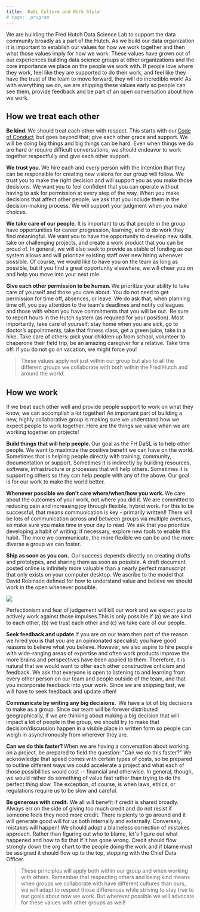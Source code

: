 ```yaml
---
title:  DaSL Culture and Work Style
# tags:  program
---
```


We are building the Fred Hutch Data Science Lab to support the data community broadly as a part of the Hutch. As we build our data organization it is important to establish our values for how we work together and then what those values imply for how we work. These values have grown out of our experiences building data science groups at other organizations and the core importance we place on the people we work with. If people love where they work, feel like they are supported to do their work, and feel like they have the trust of the team to move forward, they will do incredible work! As with everything we do, we are shipping these values early so people can see them, provide feedback and be part of an open conversation about how we work. 

## How we treat each other

__Be kind.__ We should treat each other with respect. This starts with our [Code of Conduct](https://github.com/fhdsl/coc)  but goes beyond that; give each other grace and support. We will be doing big things and big things can be hard. Even when things we do are hard or require difficult conversations, we should endeavor to work together respectfully and give each other support. 

__We trust you.__ We hire each and every person with the intention that they can be responsible for creating new visions for our group will follow. We trust you to make the right decision and will support you as you make those decisions. We want you to feel confident that you can operate without having to ask for permission at every step of the way. When you make decisions that affect other people, we ask that you include them in the decision-making process. We will support your judgment when you make choices.  

__We take care of our people.__ It is important to us that people in the group have opportunities for career progression, learning, and to do work they find meaningful. We want you to have the opportunity to develop new skills, take on challenging projects, and create a work product that you can be proud of. In general, we will also seek to provide as stable of funding as our system allows and will prioritize existing staff over new hiring whenever possible. Of course, we would like to have you on the team as long as possible, but if you find a great opportunity elsewhere, we will cheer you on and help you move into your next role. 

__Give each other permission to be human.__ We prioritize your ability to take care of yourself and those you care about. You do not need to get permission for time off, absences, or leave. We do ask that, when planning time off, you pay attention to the team's deadlines and notify colleagues and those with whom you have commitments that you will be out.  Be sure to report hours in the Hutch system (as required for your position). Most importantly, take care of yourself: stay home when you are sick, go to doctor’s appointments, take that fitness class, get a green juice, take in a hike. Take care of others: pick your children up from school, volunteer to chaperone their field trip, be an amazing caregiver for a relative. Take time off: if you do not go on vacation, we might force you!


> These values apply not just within our group but also to all the different groups we collaborate with both within the Fred Hutch and around the world. 

## How we work

If we treat each other well and provide people support to work on what they know, we can accomplish a lot together! An important part of building a new, highly collaborative group is making sure we understand how we expect people to work together. Here are the things we value when we are working together on projects!

__Build things that will help people.__ Our goal as the FH DaSL is to help other people. We want to maximize the positive benefit we can have on the world. Sometimes that is helping people directly with training, community, documentation or support. Sometimes it is indirectly by building resources, software, infrastructure or processes that will help others. Sometimes it is supporting others so they can help people with any of the above. Our goal is for our work to make the world better.  

__Whenever possible we don't care where/when/how you work.__ We care about the outcomes of your work, not where you did it. We are committed to reducing pain and increasing joy through flexible, hybrid work. For this to be successful, that means communication is key - primarily written!!  There will be lots of communication across and between groups via multiple avenues, so make sure you make time in your day to read. We ask that you prioritize developing a habit of writing: if necessary, explore new tools to enable this habit. The more we communicate, the more flexible we can be and the more diverse a group we can foster.  

__Ship as soon as you can.__  Our success depends directly on creating drafts and prototypes, and sharing them as soon as possible.  A draft document posted online is infinitely more valuable than a nearly perfect manuscript that only exists on your computer desktop. We ascribe to the model that David Robinson defined for how to understand value and believe we should work in the open whenever possible. 

![](../../images/blog/drobvalue.jpg) 

Perfectionism and fear of judgement will kill our work and we expect you to actively work against those impulses.This is only possible if (a) we are kind to each other, (b) we trust each other and (c) we take care of our people. 

__Seek feedback and update__ If you are on our team then part of the reason we hired you is that you are an opinionated specialist: you have good reasons to believe what you believe. However, we also aspire to hire people with wide-ranging areas of expertise and often work products improve the more brains and perspectives have been applied to them. Therefore, it is natural that we would want to offer each other constructive criticism and feedback. We ask that everyone is open to listening to and learning from every other person on our team and people outside of the team, and that you incorporate feedback into your work. Since we are shipping fast, we will have to seek feedback and update often!  

__Communicate by writing any big decisions.__  We have a lot of big decisions to make as a group. Since our team will be forever distributed geographically, if we are thinking about making a big decision that will impact a lot of people in the group, we should try to make that decision/discussion happen in a visible place in written form so people can weigh in asynchronously from wherever they are.  

__Can we do this faster?__ When we are having a conversation about working on a project, be prepared to field the question: "Can we do this faster?"​ We acknowledge that speed comes with certain types of costs, so be prepared to outline different ways we could accelerate a project and what each of those possibilities would cost -- financial and otherwise. In general, though, we would rather do something of value fast rather than trying to do the perfect thing slow. The exception, of course, is when laws, ethics, or regulations require us to be slow and careful.  

__Be generous with credit.__ We all will benefit if credit is shared broadly. Always err on the side of giving too much credit and do not resist if someone feels they need more credit. There is plenty to go around and it will generate good will for us both internally and externally. Conversely, mistakes will happen! We should adopt a blameless correction of mistakes approach. Rather than figuring out who to blame, let's figure out what happened and how to fix that if it has gone wrong. Credit should flow strongly down the org chart to the people doing the work and if blame must be assigned it should flow up to the top, stopping with the Chief Data Officer. 

>These principles will apply both within our group and when working with others.  Remember that respecting others and being kind means when groups we collaborate with have different cultures than ours, we will adapt to respect those differences while striving to stay true to our goals about how we work. But wherever possible we will advocate for these values with other groups as well! 
